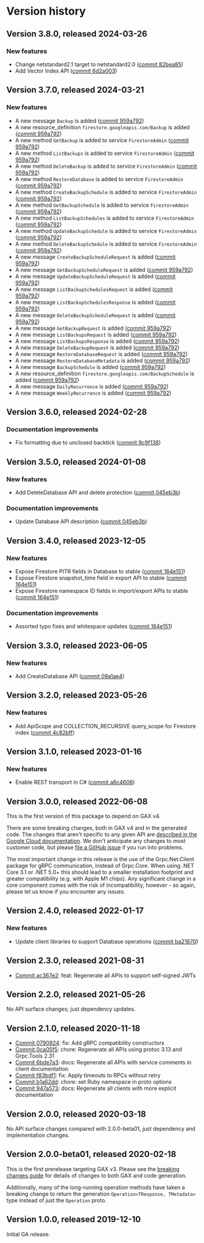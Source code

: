 # Version history

## Version 3.8.0, released 2024-03-26

### New features

- Change netstandard2.1 target to netstandard2.0 ([commit 82bea85](https://github.com/googleapis/google-cloud-dotnet/commit/82bea850661975b9750ac30753528cc9d2e05240))
- Add Vector Index API ([commit 6d2a003](https://github.com/googleapis/google-cloud-dotnet/commit/6d2a0034b46c52254739cbd097fbe56f6d02b2b8))

## Version 3.7.0, released 2024-03-21

### New features

- A new message `Backup` is added ([commit 959a792](https://github.com/googleapis/google-cloud-dotnet/commit/959a79280a86ee4e387d4892db7c860aba0ec553))
- A new resource_definition `firestore.googleapis.com/Backup` is added ([commit 959a792](https://github.com/googleapis/google-cloud-dotnet/commit/959a79280a86ee4e387d4892db7c860aba0ec553))
- A new method `GetBackup` is added to service `FirestoreAdmin` ([commit 959a792](https://github.com/googleapis/google-cloud-dotnet/commit/959a79280a86ee4e387d4892db7c860aba0ec553))
- A new method `ListBackups` is added to service `FirestoreAdmin` ([commit 959a792](https://github.com/googleapis/google-cloud-dotnet/commit/959a79280a86ee4e387d4892db7c860aba0ec553))
- A new method `DeleteBackup` is added to service `FirestoreAdmin` ([commit 959a792](https://github.com/googleapis/google-cloud-dotnet/commit/959a79280a86ee4e387d4892db7c860aba0ec553))
- A new method `RestoreDatabase` is added to service `FirestoreAdmin` ([commit 959a792](https://github.com/googleapis/google-cloud-dotnet/commit/959a79280a86ee4e387d4892db7c860aba0ec553))
- A new method `CreateBackupSchedule` is added to service `FirestoreAdmin` ([commit 959a792](https://github.com/googleapis/google-cloud-dotnet/commit/959a79280a86ee4e387d4892db7c860aba0ec553))
- A new method `GetBackupSchedule` is added to service `FirestoreAdmin` ([commit 959a792](https://github.com/googleapis/google-cloud-dotnet/commit/959a79280a86ee4e387d4892db7c860aba0ec553))
- A new method `ListBackupSchedules` is added to service `FirestoreAdmin` ([commit 959a792](https://github.com/googleapis/google-cloud-dotnet/commit/959a79280a86ee4e387d4892db7c860aba0ec553))
- A new method `UpdateBackupSchedule` is added to service `FirestoreAdmin` ([commit 959a792](https://github.com/googleapis/google-cloud-dotnet/commit/959a79280a86ee4e387d4892db7c860aba0ec553))
- A new method `DeleteBackupSchedule` is added to service `FirestoreAdmin` ([commit 959a792](https://github.com/googleapis/google-cloud-dotnet/commit/959a79280a86ee4e387d4892db7c860aba0ec553))
- A new message `CreateBackupScheduleRequest` is added ([commit 959a792](https://github.com/googleapis/google-cloud-dotnet/commit/959a79280a86ee4e387d4892db7c860aba0ec553))
- A new message `GetBackupScheduleRequest` is added ([commit 959a792](https://github.com/googleapis/google-cloud-dotnet/commit/959a79280a86ee4e387d4892db7c860aba0ec553))
- A new message `UpdateBackupScheduleRequest` is added ([commit 959a792](https://github.com/googleapis/google-cloud-dotnet/commit/959a79280a86ee4e387d4892db7c860aba0ec553))
- A new message `ListBackupSchedulesRequest` is added ([commit 959a792](https://github.com/googleapis/google-cloud-dotnet/commit/959a79280a86ee4e387d4892db7c860aba0ec553))
- A new message `ListBackupSchedulesResponse` is added ([commit 959a792](https://github.com/googleapis/google-cloud-dotnet/commit/959a79280a86ee4e387d4892db7c860aba0ec553))
- A new message `DeleteBackupScheduleRequest` is added ([commit 959a792](https://github.com/googleapis/google-cloud-dotnet/commit/959a79280a86ee4e387d4892db7c860aba0ec553))
- A new message `GetBackupRequest` is added ([commit 959a792](https://github.com/googleapis/google-cloud-dotnet/commit/959a79280a86ee4e387d4892db7c860aba0ec553))
- A new message `ListBackupsRequest` is added ([commit 959a792](https://github.com/googleapis/google-cloud-dotnet/commit/959a79280a86ee4e387d4892db7c860aba0ec553))
- A new message `ListBackupsResponse` is added ([commit 959a792](https://github.com/googleapis/google-cloud-dotnet/commit/959a79280a86ee4e387d4892db7c860aba0ec553))
- A new message `DeleteBackupRequest` is added ([commit 959a792](https://github.com/googleapis/google-cloud-dotnet/commit/959a79280a86ee4e387d4892db7c860aba0ec553))
- A new message `RestoreDatabaseRequest` is added ([commit 959a792](https://github.com/googleapis/google-cloud-dotnet/commit/959a79280a86ee4e387d4892db7c860aba0ec553))
- A new message `RestoreDatabaseMetadata` is added ([commit 959a792](https://github.com/googleapis/google-cloud-dotnet/commit/959a79280a86ee4e387d4892db7c860aba0ec553))
- A new message `BackupSchedule` is added ([commit 959a792](https://github.com/googleapis/google-cloud-dotnet/commit/959a79280a86ee4e387d4892db7c860aba0ec553))
- A new resource_definition `firestore.googleapis.com/BackupSchedule` is added ([commit 959a792](https://github.com/googleapis/google-cloud-dotnet/commit/959a79280a86ee4e387d4892db7c860aba0ec553))
- A new message `DailyRecurrence` is added ([commit 959a792](https://github.com/googleapis/google-cloud-dotnet/commit/959a79280a86ee4e387d4892db7c860aba0ec553))
- A new message `WeeklyRecurrence` is added ([commit 959a792](https://github.com/googleapis/google-cloud-dotnet/commit/959a79280a86ee4e387d4892db7c860aba0ec553))

## Version 3.6.0, released 2024-02-28

### Documentation improvements

- Fix formatting due to unclosed backtick ([commit 9c9f138](https://github.com/googleapis/google-cloud-dotnet/commit/9c9f138f23701d913a1fc192003ff9d77563f792))

## Version 3.5.0, released 2024-01-08

### New features

- Add DeleteDatabase API and delete protection ([commit 045eb3b](https://github.com/googleapis/google-cloud-dotnet/commit/045eb3b54e169edab666bc0e3154683d402fde0e))

### Documentation improvements

- Update Database API description ([commit 045eb3b](https://github.com/googleapis/google-cloud-dotnet/commit/045eb3b54e169edab666bc0e3154683d402fde0e))

## Version 3.4.0, released 2023-12-05

### New features

- Expose Firestore PITR fields in Database to stable ([commit 164e151](https://github.com/googleapis/google-cloud-dotnet/commit/164e151633aa4d82861a61d4a95ff496d38b87ef))
- Expose Firestore snapshot_time field in export API to stable ([commit 164e151](https://github.com/googleapis/google-cloud-dotnet/commit/164e151633aa4d82861a61d4a95ff496d38b87ef))
- Expose Firestore namespace ID fields in import/export APIs to stable ([commit 164e151](https://github.com/googleapis/google-cloud-dotnet/commit/164e151633aa4d82861a61d4a95ff496d38b87ef))

### Documentation improvements

- Assorted typo fixes and whitespace updates ([commit 164e151](https://github.com/googleapis/google-cloud-dotnet/commit/164e151633aa4d82861a61d4a95ff496d38b87ef))

## Version 3.3.0, released 2023-06-05

### New features

- Add CreateDatabase API ([commit 09a1ae4](https://github.com/googleapis/google-cloud-dotnet/commit/09a1ae43740e16ae1d27024044aa1c62c7b1ed16))

## Version 3.2.0, released 2023-05-26

### New features

- Add ApiScope and COLLECTION_RECURSIVE query_scope for Firestore index ([commit 4c82bff](https://github.com/googleapis/google-cloud-dotnet/commit/4c82bffa5257d5083f5c06681c7540bf4a03bcfc))

## Version 3.1.0, released 2023-01-16

### New features

- Enable REST transport in C# ([commit a6c4606](https://github.com/googleapis/google-cloud-dotnet/commit/a6c46063bd961a9dadc728a780d66de772f28e71))

## Version 3.0.0, released 2022-06-08

This is the first version of this package to depend on GAX v4.

There are some breaking changes, both in GAX v4 and in the generated
code. The changes that aren't specific to any given API are [described in the Google Cloud
documentation](https://cloud.google.com/dotnet/docs/reference/help/breaking-gax4).
We don't anticipate any changes to most customer code, but please [file a
GitHub issue](https://github.com/googleapis/google-cloud-dotnet/issues/new/choose)
if you run into problems.

The most important change in this release is the use of the Grpc.Net.Client package
for gRPC communication, instead of Grpc.Core. When using .NET Core 3.1 or .NET 5.0+
this should lead to a smaller installation footprint and greater compatibility (e.g.
with Apple M1 chips). Any significant change in a core component comes with the risk
of incompatibility, however - so again, please let us know if you encounter any
issues.


## Version 2.4.0, released 2022-01-17

### New features

- Update client libraries to support Database operations ([commit ba21870](https://github.com/googleapis/google-cloud-dotnet/commit/ba2187023f67d902d54ec8c6a3d16b0c934873f8))

## Version 2.3.0, released 2021-08-31

- [Commit ac367e2](https://github.com/googleapis/google-cloud-dotnet/commit/ac367e2): feat: Regenerate all APIs to support self-signed JWTs

## Version 2.2.0, released 2021-05-26

No API surface changes; just dependency updates.

## Version 2.1.0, released 2020-11-18

- [Commit 0790924](https://github.com/googleapis/google-cloud-dotnet/commit/0790924): fix: Add gRPC compatibility constructors
- [Commit 0ca05f5](https://github.com/googleapis/google-cloud-dotnet/commit/0ca05f5): chore: Regenerate all APIs using protoc 3.13 and Grpc.Tools 2.31
- [Commit 6bde7a3](https://github.com/googleapis/google-cloud-dotnet/commit/6bde7a3): docs: Regenerate all APIs with service comments in client documentation
- [Commit f83bdf1](https://github.com/googleapis/google-cloud-dotnet/commit/f83bdf1): fix: Apply timeouts to RPCs without retry
- [Commit b1a62dd](https://github.com/googleapis/google-cloud-dotnet/commit/b1a62dd): chore: set Ruby namespace in proto options
- [Commit 947a573](https://github.com/googleapis/google-cloud-dotnet/commit/947a573): docs: Regenerate all clients with more explicit documentation

## Version 2.0.0, released 2020-03-18

No API surface changes compared with 2.0.0-beta01, just dependency
and implementation changes.

## Version 2.0.0-beta01, released 2020-02-18

This is the first prerelease targeting GAX v3. Please see the [breaking changes
guide](https://cloud.google.com/dotnet/docs/reference/help/breaking-gax2)
for details of changes to both GAX and code generation.

Additionally, many of the long-running operation methods have taken
a breaking change to return the generation `Operation<TResponse, TMetadata>`
type instead of just the `Operation` proto.

## Version 1.0.0, released 2019-12-10

Initial GA release.
